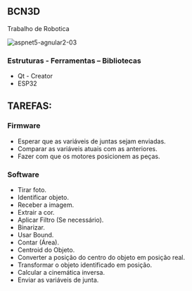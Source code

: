 <h2>BCN3D</h2>

<a target="_blank">Trabalho de Robotica</a>

<a rel="attachment wp-att-3961" target="_blank"><img src="https://image.ibb.co/j3wfaw/Bra_6_large.jpg" alt="aspnet5-agnular2-03" class="alignnone size-full wp-image-3961"></a>

<h3>Estruturas - Ferramentas – Bibliotecas</h3>
<ul>
<li>Qt - Creator</li>
<li>ESP32</li>
</ul>

<h2>TAREFAS:</h2>

<h3>Firmware</h3>
<ul>
<li>Esperar que as variáveis de juntas sejam enviadas.</li>
<li>Comparar as variáveis atuais com as anteriores.</li>
<li>Fazer com que os motores posicionem as peças.</li>
</ul>

<h3>Software</h3>
<ul>
<li>Tirar foto.</li>
<li>Identificar objeto.</li>
<li>Receber a imagem.</li>
<li>Extrair a cor.</li>
<li>Aplicar Filtro (Se necessário).</li>
<li>Binarizar.</li>
<li>Usar Bound.</li>
<li>Contar (Área).</li>
<li>Centroid do Objeto.</li>
<li>Converter a posição do centro do objeto em posição real.</li>
<li>Transformar o objeto identificado em posição.</li>
<li>Calcular a cinemática inversa.</li>
<li>Enviar as variáveis de junta.</li>
</ul>
